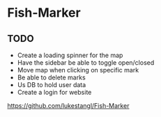 # Fish-Marker


## TODO

- Create a loading spinner for the map
- Have the sidebar be able to toggle open/closed
- Move map when clicking on specific mark
- Be able to delete marks
- Us DB to hold user data
- Create a login for website


https://github.com/lukestangl/Fish-Marker
